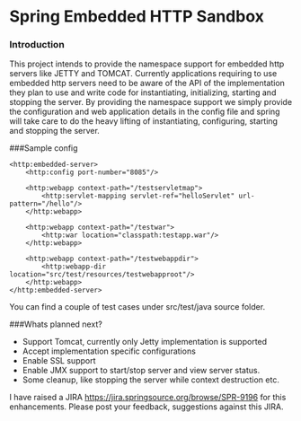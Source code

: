 Spring Embedded HTTP Sandbox
================================

### Introduction

This project intends to provide the namespace support for embedded http servers like JETTY and TOMCAT.
Currently applications requiring to use embedded http servers need to be aware of the API of the 
implementation they plan to use and write code for instantiating, initializing, starting and stopping 
the server. By providing the namespace support we simply provide the configuration and web application
details in the config file and spring will take care to do the heavy lifting of instantiating, configuring,
starting and stopping the server.

###Sample config

	<http:embedded-server>
		<http:config port-number="8085"/>
				
		<http:webapp context-path="/testservletmap">
			<http:servlet-mapping servlet-ref="helloServlet" url-pattern="/hello"/>
		</http:webapp>
		
		<http:webapp context-path="/testwar">
			<http:war location="classpath:testapp.war"/>
		</http:webapp>
		
		<http:webapp context-path="/testwebappdir">
			<http:webapp-dir location="src/test/resources/testwebapproot"/>
		</http:webapp>		
	</http:embedded-server>

You can find a couple of test cases under src/test/java source folder.

###Whats planned next?

* Support Tomcat, currently only Jetty implementation is supported
* Accept implementation specific configurations
* Enable SSL support
* Enable JMX support to start/stop server and view server status.
* Some cleanup, like stopping the server while context destruction etc.


I have raised a JIRA https://jira.springsource.org/browse/SPR-9196 for this enhancements.
Please post your feedback, suggestions against this JIRA. 
 